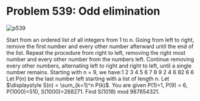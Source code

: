 # Problem 539: Odd elimination

![p539](img/539.gif)

Start from an ordered list of all integers from 1 to n. Going from left
to right, remove the first number and every other number afterward until
the end of the list. Repeat the procedure from right to left, removing
the right most number and every other number from the numbers left.
Continue removing every other numbers, alternating left to right and
right to left, until a single number remains. Starting with n = 9, we
have:1 2 3 4 5 6 7 8 9 2 4 6 82 6 6 Let P(n) be the last number left
starting with a list of length n. Let \$\\displaystyle S(n) =
\\sum\_{k=1}\^n P(k)\$. You are given P(1)=1, P(9) = 6, P(1000)=510,
S(1000)=268271. Find S(1018) mod 987654321.